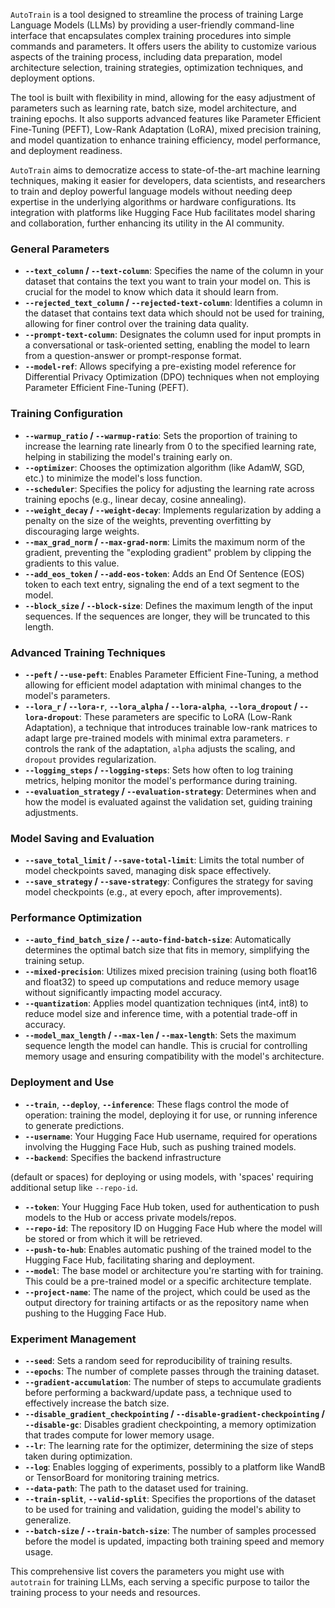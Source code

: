 `AutoTrain` is a tool designed to streamline the process of training Large Language Models (LLMs) by providing a user-friendly command-line interface that encapsulates complex training procedures into simple commands and parameters. It offers users the ability to customize various aspects of the training process, including data preparation, model architecture selection, training strategies, optimization techniques, and deployment options.

The tool is built with flexibility in mind, allowing for the easy adjustment of parameters such as learning rate, batch size, model architecture, and training epochs. It also supports advanced features like Parameter Efficient Fine-Tuning (PEFT), Low-Rank Adaptation (LoRA), mixed precision training, and model quantization to enhance training efficiency, model performance, and deployment readiness.

`AutoTrain` aims to democratize access to state-of-the-art machine learning techniques, making it easier for developers, data scientists, and researchers to train and deploy powerful language models without needing deep expertise in the underlying algorithms or hardware configurations. Its integration with platforms like Hugging Face Hub facilitates model sharing and collaboration, further enhancing its utility in the AI community.

### General Parameters
- **`--text_column` / `--text-column`**: Specifies the name of the column in your dataset that contains the text you want to train your model on. This is crucial for the model to know which data it should learn from.
- **`--rejected_text_column` / `--rejected-text-column`**: Identifies a column in the dataset that contains text data which should not be used for training, allowing for finer control over the training data quality.
- **`--prompt-text-column`**: Designates the column used for input prompts in a conversational or task-oriented setting, enabling the model to learn from a question-answer or prompt-response format.
- **`--model-ref`**: Allows specifying a pre-existing model reference for Differential Privacy Optimization (DPO) techniques when not employing Parameter Efficient Fine-Tuning (PEFT).

### Training Configuration
- **`--warmup_ratio` / `--warmup-ratio`**: Sets the proportion of training to increase the learning rate linearly from 0 to the specified learning rate, helping in stabilizing the model's training early on.
- **`--optimizer`**: Chooses the optimization algorithm (like AdamW, SGD, etc.) to minimize the model's loss function.
- **`--scheduler`**: Specifies the policy for adjusting the learning rate across training epochs (e.g., linear decay, cosine annealing).
- **`--weight_decay` / `--weight-decay`**: Implements regularization by adding a penalty on the size of the weights, preventing overfitting by discouraging large weights.
- **`--max_grad_norm` / `--max-grad-norm`**: Limits the maximum norm of the gradient, preventing the "exploding gradient" problem by clipping the gradients to this value.
- **`--add_eos_token` / `--add-eos-token`**: Adds an End Of Sentence (EOS) token to each text entry, signaling the end of a text segment to the model.
- **`--block_size` / `--block-size`**: Defines the maximum length of the input sequences. If the sequences are longer, they will be truncated to this length.

### Advanced Training Techniques
- **`--peft` / `--use-peft`**: Enables Parameter Efficient Fine-Tuning, a method allowing for efficient model adaptation with minimal changes to the model's parameters.
- **`--lora_r` / `--lora-r`**, **`--lora_alpha` / `--lora-alpha`**, **`--lora_dropout` / `--lora-dropout`**: These parameters are specific to LoRA (Low-Rank Adaptation), a technique that introduces trainable low-rank matrices to adapt large pre-trained models with minimal extra parameters. `r` controls the rank of the adaptation, `alpha` adjusts the scaling, and `dropout` provides regularization.
- **`--logging_steps` / `--logging-steps`**: Sets how often to log training metrics, helping monitor the model's performance during training.
- **`--evaluation_strategy` / `--evaluation-strategy`**: Determines when and how the model is evaluated against the validation set, guiding training adjustments.

### Model Saving and Evaluation
- **`--save_total_limit` / `--save-total-limit`**: Limits the total number of model checkpoints saved, managing disk space effectively.
- **`--save_strategy` / `--save-strategy`**: Configures the strategy for saving model checkpoints (e.g., at every epoch, after improvements).

### Performance Optimization
- **`--auto_find_batch_size` / `--auto-find-batch-size`**: Automatically determines the optimal batch size that fits in memory, simplifying the training setup.
- **`--mixed-precision`**: Utilizes mixed precision training (using both float16 and float32) to speed up computations and reduce memory usage without significantly impacting model accuracy.
- **`--quantization`**: Applies model quantization techniques (int4, int8) to reduce model size and inference time, with a potential trade-off in accuracy.
- **`--model_max_length` / `--max-len` / `--max-length`**: Sets the maximum sequence length the model can handle. This is crucial for controlling memory usage and ensuring compatibility with the model's architecture.

### Deployment and Use
- **`--train`**, **`--deploy`**, **`--inference`**: These flags control the mode of operation: training the model, deploying it for use, or running inference to generate predictions.
- **`--username`**: Your Hugging Face Hub username, required for operations involving the Hugging Face Hub, such as pushing trained models.
- **`--backend`**: Specifies the backend infrastructure

 (default or spaces) for deploying or using models, with 'spaces' requiring additional setup like `--repo-id`.
- **`--token`**: Your Hugging Face Hub token, used for authentication to push models to the Hub or access private models/repos.
- **`--repo-id`**: The repository ID on Hugging Face Hub where the model will be stored or from which it will be retrieved.
- **`--push-to-hub`**: Enables automatic pushing of the trained model to the Hugging Face Hub, facilitating sharing and deployment.
- **`--model`**: The base model or architecture you're starting with for training. This could be a pre-trained model or a specific architecture template.
- **`--project-name`**: The name of the project, which could be used as the output directory for training artifacts or as the repository name when pushing to the Hugging Face Hub.

### Experiment Management
- **`--seed`**: Sets a random seed for reproducibility of training results.
- **`--epochs`**: The number of complete passes through the training dataset.
- **`--gradient-accumulation`**: The number of steps to accumulate gradients before performing a backward/update pass, a technique used to effectively increase the batch size.
- **`--disable_gradient_checkpointing` / `--disable-gradient-checkpointing` / `--disable-gc`**: Disables gradient checkpointing, a memory optimization that trades compute for lower memory usage.
- **`--lr`**: The learning rate for the optimizer, determining the size of steps taken during optimization.
- **`--log`**: Enables logging of experiments, possibly to a platform like WandB or TensorBoard for monitoring training metrics.
- **`--data-path`**: The path to the dataset used for training.
- **`--train-split`**, **`--valid-split`**: Specifies the proportions of the dataset to be used for training and validation, guiding the model's ability to generalize.
- **`--batch-size` / `--train-batch-size`**: The number of samples processed before the model is updated, impacting both training speed and memory usage.

This comprehensive list covers the parameters you might use with `autotrain` for training LLMs, each serving a specific purpose to tailor the training process to your needs and resources.